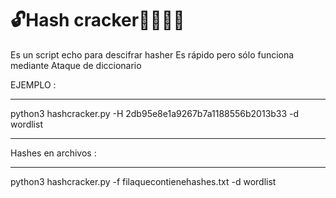 # 🔓Hash cracker👨‍💻👩‍💻

Es un script echo para descifrar hasher
Es rápido pero sólo funciona mediante
Ataque de diccionario 


EJEMPLO :


______________________
python3 hashcracker.py -H  2db95e8e1a9267b7a1188556b2013b33 -d wordlist
______________________
Hashes en archivos :
______________________
python3 hashcracker.py -f filaquecontienehashes.txt -d wordlist




